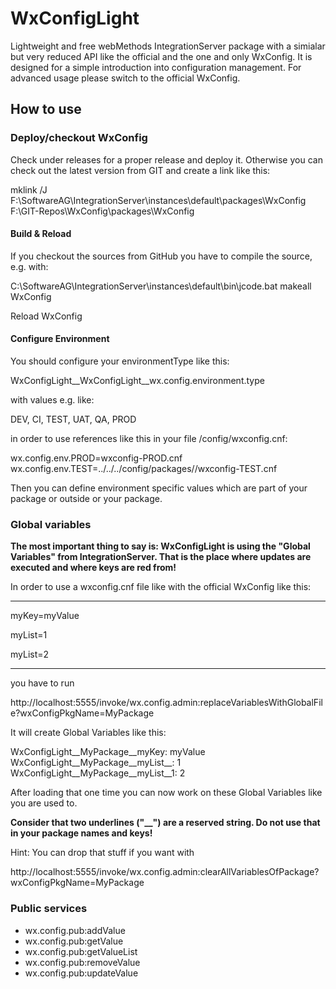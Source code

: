 # WxConfigLight
Lightweight and free webMethods IntegrationServer package with a simialar but very reduced API like the official and the one and only WxConfig.
It is designed for a simple introduction into configuration management. For advanced usage
please switch to the official WxConfig.

<h2>How to use</h2>

<h3>Deploy/checkout WxConfig</h3>

Check under releases for a proper release and deploy it. Otherwise you can check out the latest version from GIT and create a link like this:

mklink /J F:\\SoftwareAG\\IntegrationServer\\instances\\default\\packages\\WxConfig F:\\GIT-Repos\\WxConfig\\packages\\WxConfig

<h4>Build & Reload</h4>

If you checkout the sources from GitHub you have to compile the source, e.g. with:

C:\SoftwareAG\IntegrationServer\instances\default\bin\jcode.bat makeall WxConfig

Reload WxConfig

<h4>Configure Environment</h4>

You should configure your environmentType like this:

WxConfigLight__WxConfigLight__wx.config.environment.type

with values e.g. like:

DEV, CI, TEST, UAT, QA, PROD

in order to use references like this in your file <MyPackage>/config/wxconfig.cnf:

wx.config.env.PROD=wxconfig-PROD.cnf
wx.config.env.TEST=../../../config/packages/<MyPackage>/wxconfig-TEST.cnf
  
Then you can define environment specific values which are part of your package or outside or your package.

<h3>Global variables</h3>

<b>The most important thing to say is: WxConfigLight is using the "Global Variables" from IntegrationServer. That is the place where updates are executed and where keys are red from!</b>

In order to use a wxconfig.cnf file like with the official WxConfig like this:
******
myKey=myValue

myList=1

myList=2
******

you have to run

http://localhost:5555/invoke/wx.config.admin:replaceVariablesWithGlobalFile?wxConfigPkgName=MyPackage

It will create Global Variables like this:

WxConfigLight__MyPackage__myKey: myValue
WxConfigLight__MyPackage__myList__: 1
WxConfigLight__MyPackage__myList__1: 2

After loading that one time you can now work on these Global Variables like you are used to. 

<b>Consider that two underlines ("__") are a reserved string. Do not use that in your package names and keys!</b>

Hint: You can drop that stuff if you want with

http://localhost:5555/invoke/wx.config.admin:clearAllVariablesOfPackage?wxConfigPkgName=MyPackage

<h3>Public services</h3>

<ul>
  <li>wx.config.pub:addValue</li>
  <li>wx.config.pub:getValue</li>
  <li>wx.config.pub:getValueList</li>
  <li>wx.config.pub:removeValue</li>
  <li>wx.config.pub:updateValue
</li>
</ul>
